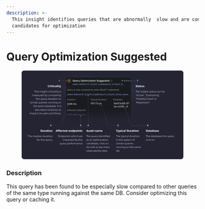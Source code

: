 ```yaml
---
description: >-
  This insight identifies queries that are abnormally  slow and are considered
  candidates for optimization
---
```


# Query Optimization Suggested

<figure><img src="../../.gitbook/assets/Query Optimization Suggested - illustration.svg" alt=""><figcaption></figcaption></figure>

### Description

This query has been found to be especially slow compared to other queries of the same type running against the same DB. Consider optimizing this query or caching it.



